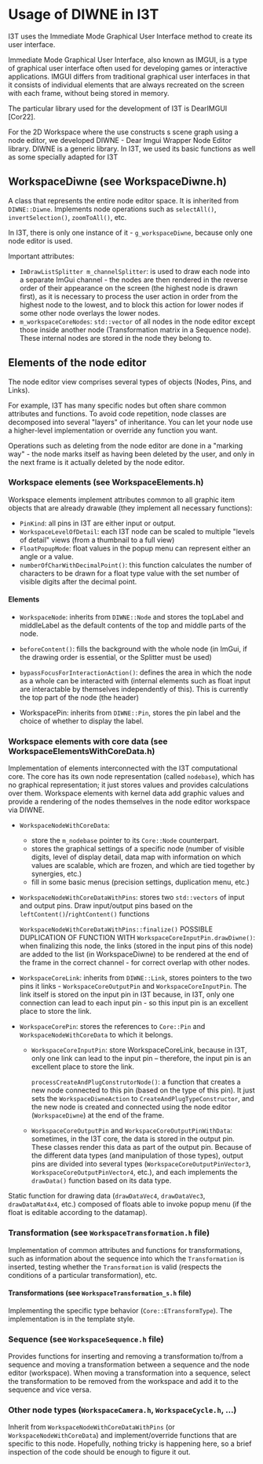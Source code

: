 # Usage of DIWNE in I3T
I3T uses the Immediate Mode Graphical User Interface method to create its user interface. 

Immediate Mode Graphical User Interface, also known as IMGUI, is a type of graphical user interface often used 
for developing games or interactive applications. IMGUI differs from traditional graphical user interfaces in that 
it consists of individual elements that are always recreated on the screen with each frame, without being 
stored in memory.

The particular library used for the development of I3T is DearIMGUI [Cor22]. 

For the 2D Workspace where the use constructs s scene graph using a node editor, we developed 
DIWNE - Dear Imgui Wrapper Node Editor library. 
DIWNE is a generic library. In I3T, we used its basic functions as well as some specially adapted for I3T

## WorkspaceDiwne (see WorkspaceDiwne.h)

A class that represents the entire node editor space. It is inherited from `DIWNE::Diwne`. 
Implements node operations such as `selectAll()`, `invertSelection()`, `zoomToAll()`, etc.

In I3T, there is only one instance of it - `g_workspaceDiwne`, because only one node editor is used.

Important attributes:
- `ImDrawListSplitter m_channelSplitter`: is used to draw each node into a separate ImGui channel - the nodes are 
  then rendered in the reverse order of their appearance on the screen (the highest node is drawn first),
  as it is necessary to process the user action in order from the highest node to the lowest, and to block this action 
  for lower nodes if some other node overlays the lower nodes.
- `m_workspaceCoreNodes`: `std::vector` of all nodes in the node editor except those inside another node
  (Transformation matrix in a Sequence node). These internal nodes are stored in the node they belong to.

## Elements of the node editor

The node editor view comprises several types of objects (Nodes, Pins, and Links). 

For example, I3T has many specific nodes but often share common attributes and functions. 
To avoid code repetition, node classes are decomposed into several "layers" of inheritance. 
You can let your node use a higher-level implementation or override any function you want.

Operations such as deleting from the node editor are done in a "marking way" - the node marks itself as having been 
deleted by the user, and only in the next frame is it actually deleted by the node editor.

### Workspace elements (see WorkspaceElements.h)

Workspace elements implement attributes common to all graphic item objects that are already drawable 
(they implement all necessary functions):

- `PinKind`: all pins in I3T are either input or output.
- `WorkspaceLevelOfDetail`: each I3T node can be scaled to multiple "levels of detail" views 
  (from a thumbnail to a full view)
- `FloatPopupMode`: float values in the popup menu can represent either an angle or a value.
- `numberOfCharWithDecimalPoint()`: this function calculates the number of characters to be drawn for a float type 
  value with the set number of visible digits after the decimal point.

#### Elements

- `WorkspaceNode`: inherits from `DIWNE::Node` and stores the topLabel and middleLabel as the default contents 
  of the top and middle parts of the node.

- `beforeContent()`: fills the background with the whole node (in ImGui, if the drawing order is essential, 
  or the Splitter must be used)
	
- `bypassFocusForInteractionAction()`: defines the area in which the node as a whole can be interacted with 
  (internal elements such as float input are interactable by themselves independently of this). 
  This is currently the top part of the node (the header)
	
- WorkspacePin: inherits from `DIWNE::Pin`, stores the pin label and the choice of whether to display the label.

### Workspace elements with core data (see WorkspaceElementsWithCoreData.h)

Implementation of elements interconnected with the I3T computational core. The core has its own node representation 
(called `nodebase`), which has no graphical representation; it just stores values and provides calculations over them. 
Workspace elements with kernel data add graphic values and provide a rendering of the nodes themselves 
in the node editor workspace via DIWNE.

- `WorkspaceNodeWithCoreData`:
	- store the `m_nodebase` pointer to its `Core::Node` counterpart. 
	- stores the graphical settings of a specific node (number of visible digits, level of display detail, 
      data map with information on which values are scalable, which are frozen, 
      and which are tied together by synergies, etc.)
	- fill in some basic menus (precision settings, duplication menu, etc.)

- `WorkspaceNodeWithCoreDataWithPins`: stores two `std::vectors` of input and output pins. 
   Draw input/output pins based on the `leftContent()`/`rightContent()` functions

  `WorkspaceNodeWithCoreDataWithPins::finalize()` POSSIBLE DUPLICATION OF FUNCTION WITH 
  `WorkspaceCoreInputPin.drawDiwne()`: when finalizing this node, the links (stored in the input pins of this node) 
  are added to the list (in WorkspaceDiwne) to be rendered at the end of the frame 
  in the correct channel - for correct overlap with other nodes.


- `WorkspaceCoreLink`: inherits from `DIWNE::Link`, stores pointers to the two pins it links - `WorkspaceCoreOutputPin`
  and `WorkspaceCoreInputPin`. The link itself is stored on the input pin in I3T because, in I3T, 
  only one connection can lead to each input pin - so this input pin is an excellent place to store the link.

- `WorkspaceCorePin`: stores the references to `Core::Pin` and `WorkspaceNodeWithCoreData` to which it belongs.

	- `WorkspaceCoreInputPin`: store WorkspaceCoreLink, because in I3T, only one link can lead 
      to the input pin – therefore, the input pin is an excellent place to store the link.

	  `processCreateAndPlugConstrutorNode()`: a function that creates a new node connected to this pin 
      (based on the type of this pin). It just sets the `WorkspaceDiwneAction` to `CreateAndPlugTypeConstructor`, 
      and the new node is created and connected using the node editor (`WorkspaceDiwne`) at the end of the frame.

	- `WorkspaceCoreOutputPin` and `WorkspaceCoreOutputPinWithData`: sometimes, in the I3T core, the data is stored 
      in the output pin. These classes render this data as part of the output pin. 
      Because of the different data types (and manipulation of those types), output pins are divided into several types 
      (`WorkspaceCoreOutputPinVector3`, `WorkspaceCoreOutputPinVector4`, etc.), and each implements the `drawData()`
      function based on its data type. 

Static function for drawing data (`drawDataVec4`, `drawDataVec3`, `drawDataMat4x4`, etc.) composed of floats 
able to invoke popup menu (if the float is editable according to the datamap).

### Transformation (see `WorkspaceTransformation.h` file)

Implementation of common attributes and functions for transformations, such as information about the sequence 
into which the `Transformation` is inserted, testing whether the `Transformation` is valid 
(respects the conditions of a particular transformation), etc.
	
#### Transformations (see `WorkspaceTransformation_s.h` file)

Implementing the specific type behavior (`Core::ETransformType`). The implementation is in the template style.

### Sequence (see `WorkspaceSequence.h` file)

Provides functions for inserting and removing a transformation to/from a sequence and moving a transformation 
between a sequence and the node editor (workspace). When moving a transformation into a sequence, 
select the transformation to be removed from the workspace and add it to the sequence and vice versa.

### Other node types (`WorkspaceCamera.h`, `WorkspaceCycle.h`, ...)

Inherit from `WorkspaceNodeWithCoreDataWithPins` (or `WorkspaceNodeWithCoreData`) and implement/override functions 
that are specific to this node.
Hopefully, nothing tricky is happening here, so a brief inspection of the code should be enough to figure it out.
